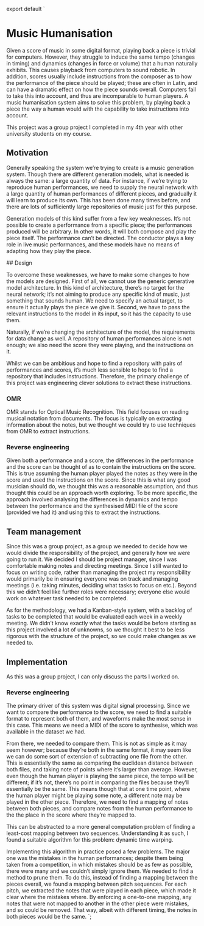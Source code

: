 export default `
# Music Humanisation

Given a score of music in some digital format, playing back a piece is trivial for computers. However, they struggle to induce the same tempo (changes in timing) and dynamics (changes in force or volume) that a human naturally exhibits. This causes playback from computers to sound robotic. In addition, scores usually include instructions from the composer as to how the performance of the piece should be played; these are often in Latin, and can have a dramatic effect on how the piece sounds overall. Computers fail to take this into account, and thus are incomparable to human players. A music humanisation system aims to solve this problem, by playing back a piece the way a human would with the capability to take instructions into account.

This project was a group project I completed in my 4th year with other university students on my course.

## Motivation

Generally speaking the system we’re trying to create is a music generation system. Though there are different generation models, what is needed is always the same: a large quantity of data. For instance, if we’re trying to reproduce human performances, we need to supply the neural network with a large quantity of human performances of different pieces, and gradually it will learn to produce its own. This has been done many times before, and there are lots of sufficiently large repositories of music just for this purpose.

Generation models of this kind suffer from a few key weaknesses.
It’s not possible to create a performance from a specific piece; the performances produced will be arbitrary. In other words, it will both compose and play the piece itself.
The performance can’t be directed. The conductor plays a key role in live music performances, and these models have no means of adapting how they play the piece.

## Design

To overcome these weaknesses, we have to make some changes to how the models are designed. First of all, we cannot use the generic generative model architecture. In this kind of architecture, there’s no target for the neural network; it’s not aiming to produce any specific kind of music, just something that sounds human. We need to specify an actual target, to ensure it actually plays the piece we give it. Second, we have to pass the relevant instructions to the model in its input, so it has the capacity to use them.

Naturally, if we’re changing the architecture of the model, the requirements for data change as well. A repository of human performances alone is not enough; we also need the score they were playing, and the instructions on it. 

Whilst we can be ambitious and hope to find a repository with pairs of performances and scores, it’s much less sensible to hope to find a repository that includes instructions. Therefore, the primary challenge of this project was engineering clever solutions to extract these instructions.

### OMR

OMR stands for Optical Music Recognition. This field focuses on reading musical notation from documents. The focus is typically on extracting information about the notes, but we thought we could try to use techniques from OMR to extract instructions.

### Reverse engineering

Given both a performance and a score, the differences in the performance and the score can be thought of as to contain the instructions on the score. This is true assuming the human player  played the notes as they were in the score and used the instructions on the score. Since this is what any good musician should do, we thought this was a reasonable assumption, and thus thought this could be an approach worth exploring. To be more specific, the approach involved analysing the differences in dynamics and tempo between the performance and the synthesised MIDI file of the score (provided we had it) and using this to extract the instructions.

## Team management

Since this was a group project, as a group we needed to decide how we would divide the responsibility of the project, and generally how we were going to run it. We decided I should be project manager, since I was comfortable making notes and directing meetings. Since I still wanted to focus on writing code, rather than managing the project my responsibility would primarily be in ensuring everyone was on track and managing meetings (i.e. taking minutes, deciding what tasks to focus on etc.). Beyond this we didn’t feel like further roles were necessary; everyone else would work on whatever task needed to be completed.

As for the methodology, we had a Kanban-style system, with a backlog of tasks to be completed that would be evaluated each week in a weekly meeting. We didn’t know exactly what the tasks would be before starting as this project involved a lot of unknowns, so we thought it best to be less rigorous with the structure of the project, so we could make changes as we needed to.

## Implementation

As this was a group project, I can only discuss the parts I worked on. 

### Reverse engineering

The primary driver of this system was digital signal processing. Since we want to compare the performance to the score, we need to find a suitable format to represent both of them, and waveforms make the most sense in this case. This means we need a MIDI of the score to synthesise, which was available in the dataset we had.

From there, we needed to compare them. This is not as simple as it may seem however; because they’re both in the same format, it may seem like we can do some sort of extension of subtracting one file from the other. This is essentially the same as comparing the euclidean distance between both files, and taking note of points where it’s larger than average. However, even though the human player is playing the same piece, the tempo will be different; if it’s not, there’s no point in comparing the files because they’ll essentially be the same. This means though that at one time point, where the human player might be playing some note, a different note may be played in the other piece. Therefore, we need to find a mapping of notes between both pieces, and compare notes from the human performance to the the place in the score where they’re mapped to.

This can be abstracted to a more general computation problem of finding a least-cost mapping between two sequences. Understanding it as such, I found a suitable algorithm for this problem: dynamic time warping.

Implementing this algorithm in practice posed a few problems. The major one was the mistakes in the human performances; despite them being taken from a competition, in which mistakes should be as few as possible, there were many and we couldn’t simply ignore them. We needed to find a method to prune them.
To do this, instead of finding a mapping between the pieces overall, we found a mapping between pitch sequences. For each pitch, we extracted the notes that were played in each piece, which made it clear where the mistakes where. By enforcing a one-to-one mapping, any notes that were not mapped to another in the other piece were mistakes, and so could be removed. That way, albeit with different timing, the notes in both pieces would be the same.
`;